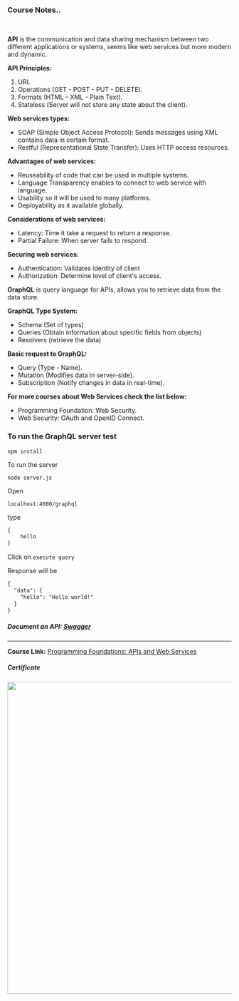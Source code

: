 ### Course Notes..

</br>

**API**
is the communication and data sharing mechanism between two different applications or systems, seems like web services but more modern and dynamic.


**API Principles:** 
 1. URI.
 2. Operations (GET - POST - PUT - DELETE).
 3. Formats (HTML - XML - Plain Text).
 4. Stateless (Server will not store any state about the client).

**Web services types:**
- SOAP (Simple Object Access Protocol):
Sends messages using XML contains data in certain format.
- Restful (Representational State Transfer):
Uses HTTP access resources.

**Advantages of web services:**
- Reuseability of code that can be used in multiple systems.
- Language Transparency enables to connect to web service with language.
- Usability so it will be used to many platforms.
- Deployability as it available globally.

**Considerations of web services:**
- Latency:
Time it take a request to return a response.
- Partial Failure:
When server fails to respond.

**Securing web services:**
- Authentication:
Validates identity of client
- Authorization:
Determine level of client's access.

**GraphQL**
is query language for APIs, allows you to retrieve data from the data store. 

**GraphQL Type System:**
- Schema (Set of types)
- Queries (Obtain information about specific fields from objects)
- Resolvers (retrieve the data)

**Basic request to GraphQL:**
- Query (Type - Name).
- Mutation (Modifies data in server-side).
- Subscription (Notify changes in data in real-time).

**For more courses about Web Services check the list below:**
 - Programming Foundation: Web Security.
 - Web Security: OAuth and OpenID Connect.


### To run the GraphQL server test
```
npm install
```

To run the server

```
node server.js
```

Open

```
localhost:4000/graphql
```

type 

```html
{
	hello
}
```

Click on ```execute query```

Response will be 

```html
{
  "data": {
    "hello": "Hello world!"
  }
}
```

##### **Document an API:** [Swagger](https://petstore.swagger.io/)

---

**Course Link:** [Programming Foundations: APIs and Web Services](https://www.linkedin.com/learning/programming-foundations-apis-and-web-services)

<h5><a href="#certificate"></a>Certificate</h5>
<p align="center">
  <img  src="https://imagizer.imageshack.com/img924/4921/LQPPtb.png" width="700">
</p>

